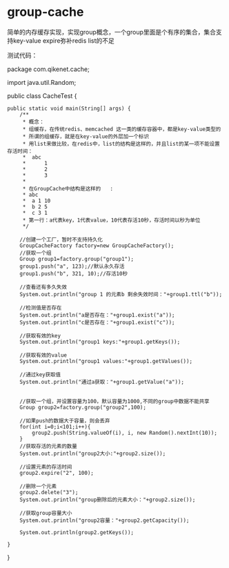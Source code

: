 # group-cache
简单的内存缓存实现，实现group概念，一个group里面是个有序的集合，集合支持key-value expire弥补redis list的不足

测试代码：

package com.qikenet.cache;

import java.util.Random;

public class CacheTest {

	public static void main(String[] args) {
		/**
		 * 概念：
		 * 组缓存，在传统redis、memcached 这一类的缓存容器中，都是key-value类型的
		 * 所谓的组缓存，就是在key-value的外层加一个标识
		 * 用list来做比较，在redis中，list的结构是这样的，并且list的某一项不能设置存活时间：
		 * 	abc
		 * 		1
		 * 		2
		 * 		3
		 * 
		 * 在GroupCache中结构是这样的	:
		 * abc
		 * 	a 1 10
		 *  b 2 5
		 *  c 3 1
		 * 第一行：a代表key，1代表value，10代表存活10秒，存活时间以秒为单位		 
		 */
		
		//创建一个工厂，暂时不支持持久化
		GroupCacheFactory factory=new GroupCacheFactory();
		//获取一个组
		Group group1=factory.group("group1");
		group1.push("a", 123);//默认永久存活
		group1.push("b", 321, 10);//存活10秒
		
		//查看还有多久失效
		System.out.println("group 1 的元素b 剩余失效时间："+group1.ttl("b"));
		
		//检测值是否存在
		System.out.println("a是否存在："+group1.exist("a"));
		System.out.println("c是否存在："+group1.exist("c"));
		
		//获取有效的key
		System.out.println("group1 keys:"+group1.getKeys());
		
		//获取有效的value
		System.out.println("group1 values:"+group1.getValues());
		
		//通过key获取值
		System.out.println("通过a获取："+group1.getValue("a"));
		
		
		//获取一个组，并设置容量为100，默认容量为1000,不同的group中数据不能共享
		Group group2=factory.group("group2",100);
		
		//如果push的数据大于容量，则会丢弃
		for(int i=0;i<101;i++){
			group2.push(String.valueOf(i), i, new Random().nextInt(10));
		}
		//获取存活的元素的数量
		System.out.println("group2大小:"+group2.size());
		
		//设置元素的存活时间
		group2.expire("2", 100);
		
		//删除一个元素
		group2.delete("3");
		System.out.println("group删除后的元素大小："+group2.size());
		
		//获取group容量大小
		System.out.println("group2容量："+group2.getCapacity());
		
		System.out.println(group2.getKeys());
		
	}
}

